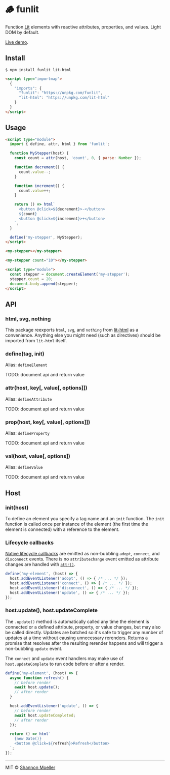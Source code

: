 # 🪵 funlit

Function [Lit](https://npm.im/lit-html) elements with reactive attributes, properties, and values. Light DOM by default.

[Live demo](https://shannonmoeller.github.io/funlit).

## Install

```
$ npm install funlit lit-html
```

```html
<script type="importmap">
  {
    "imports": {
      "funlit": "https://unpkg.com/funlit",
      "lit-html": "https://unpkg.com/lit-html"
    }
  }
</script>
```

## Usage

```html
<script type="module">
  import { define, attr, html } from 'funlit';

  function MyStepper(host) {
    const count = attr(host, 'count', 0, { parse: Number });

    function decrement() {
      count.value--;
    }

    function increment() {
      count.value++;
    }

    return () => html`
      <button @click=${decrement}>-</button>
      ${count}
      <button @click=${increment}>+</button>
    `;
  }

  define('my-stepper', MyStepper);
</script>

<my-stepper></my-stepper>

<my-stepper count="10"></my-stepper>

<script type="module">
  const stepper = document.createElement('my-stepper');
  stepper.count = 20;
  document.body.append(stepper);
</script>
```

## API

### html, svg, nothing

This package reexports `html`, `svg`, and `nothing` from [lit-html](https://npm.im/lit-html) as a convenience. Anything else you might need (such as directives) should be imported from `lit-html` itself.

### define(tag, init)

Alias: `defineElement`

TODO: document api and return value

### attr(host, key[, value[, options]])

Alias: `defineAttribute`

TODO: document api and return value

### prop(host, key[, value[, options]])

Alias: `defineProperty`

TODO: document api and return value

### val(host, value[, options])

Alias: `defineValue`

TODO: document api and return value

## Host

### init(host)

To define an element you specify a tag name and an `init` function. The `init` function is called once per instance of the element (the first time the element is connected) with a reference to the element.

### Lifecycle callbacks

[Native lifecycle callbacks](https://developer.mozilla.org/en-US/docs/Web/API/Web_components/Using_custom_elements#custom_element_lifecycle_callbacks) are emitted as non-bubbling `adopt`, `connect`, and `disconnect` events. There is no `attributechange` event emitted as attribute changes are handled with [`attr()`](#attrhost-key-value-options).

```js
define('my-element', (host) => {
  host.addEventListener('adopt', () => { /* ... */ });
  host.addEventListener('connect', () => { /* ... */ });
  host.addEventListener('disconnect', () => { /* ... */ });
  host.addEventListener('update', () => { /* ... */ });
});
```

### host.update(), host.updateComplete

The `.update()` method is automatically called any time the element is connected or a defined attribute, property, or value changes, but may also be called directly. Updates are batched so it's safe to trigger any number of updates at a time without causing unnecessary rerenders. Returns a promise that resolves after the resulting rerender happens and will trigger a non-bubbling `update` event.

The `connect` and `update` event handlers may make use of `host.updateComplete` to run code before or after a render.

```js
define('my-element', (host) => {
  async function refresh() {
    // before render
    await host.update();
    // after render
  }

  host.addEventListener('update', () => {
    // before render
    await host.updateCompleted;
    // after render
  });

  return () => html`
    {new Date()}
    <button @click=${refresh}>Refresh</button>
  `;
});
```

----

MIT © [Shannon Moeller](http://shannonmoeller.com)
